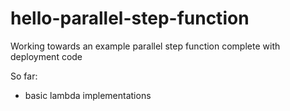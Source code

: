 # hello-parallel-step-function

Working towards an example parallel step function complete with deployment code

So far:
* basic lambda implementations
